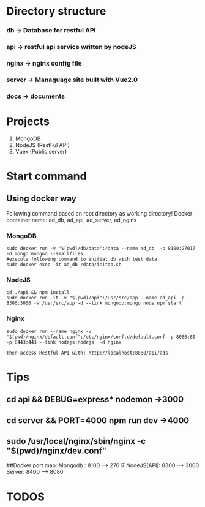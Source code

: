 # Directory structure
### db -> Database for restful API
### api -> restful api service written by nodeJS
### nginx -> nginx config file
### server -> Managuage site built with Vue2.0
### docs -> documents
# Projects
1. MongoDB
2. NodeJS (RestFul API)
3. Vuex (Public server)

# Start command
## Using docker way
Following command based on root directory as working directory!
Docker container name: ad_db, ad_api, ad_server, ad_nginx
### MongoDB
    sudo docker run -v "$(pwd)/db/data":/data --name ad_db  -p 8100:27017 -d mongo mongod --smallfiles 
    #execute following command to initial db with test data
    sudo docker exec -it ad_db /data/initdb.sh
### NodeJS
    cd ./api && npm install
    sudo docker run -it -v "$(pwd)/api":/usr/src/app --name ad_api -p 8300:3000 -w /usr/src/app -d --link mongodb:mongo node npm start
### Nginx
    sudo docker run --name nginx -v "$(pwd)/nginx/default.conf":/etc/nginx/conf.d/default.conf -p 8080:80 -p 8443:443 --link nodejs:nodejs  -d nginx

    Then access Restful API with: http://localhost:8080/api/ads

# Tips
## cd api && DEBUG=express* nodemon   ->3000
## cd server && PORT=4000 npm run dev ->4000
## sudo /usr/local/nginx/sbin/nginx -c "$(pwd)/nginx/dev.conf"

##Docker port map:
  Mongodb : 8100 --> 27017
  NodeJS(API): 8300 --> 3000
  Server: 8400 --> 8080
# TODOS

